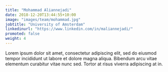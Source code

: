 ```yaml
---
title: "Mohammad Aliannejadi"
date: 2018-12-20T13:44:55+10:00
image: "images/team/mohammad.jpg"
jobtitle: "University of Amsterdam"
linkedinurl: "https://www.linkedin.com/in/maliannejadi/"
promoted: false
weight: 4
---
```


Lorem ipsum dolor sit amet, consectetur adipiscing elit, sed do eiusmod tempor incididunt ut labore et dolore magna aliqua. Bibendum arcu vitae elementum curabitur vitae nunc sed. Tortor at risus viverra adipiscing at in.
